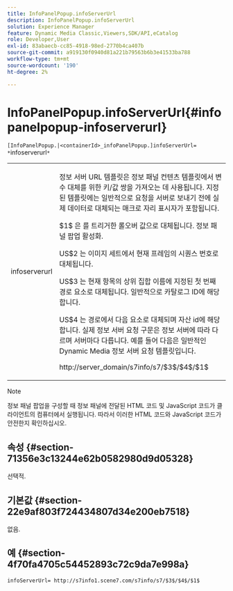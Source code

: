 ```yaml
---
title: InfoPanelPopup.infoServerUrl
description: InfoPanelPopup.infoServerUrl
solution: Experience Manager
feature: Dynamic Media Classic,Viewers,SDK/API,eCatalog
role: Developer,User
exl-id: 83abaecb-cc85-4918-98ed-2770b4ca407b
source-git-commit: a919130f0940d81a221b79563b6b3e41533ba788
workflow-type: tm+mt
source-wordcount: '190'
ht-degree: 2%

---
```


# InfoPanelPopup.infoServerUrl{#infopanelpopup-infoserverurl}

`[InfoPanelPopup.|<containerId>_infoPanelPopup.]infoServerUrl= *`infoserverurl`*`

<table id="table_9A6258D9B0DA4A29AA8A6C9BBCFE3662"> 
 <tbody> 
  <tr> 
   <td> <p> <span class="codeph"><span class="varname"> infoserverurl</span></span> </p> </td> 
   <td> <p>정보 서버 URL 템플릿은 정보 패널 컨텐츠 템플릿에서 변수 대체를 위한 키/값 쌍을 가져오는 데 사용됩니다. 지정된 템플릿에는 일반적으로 요청을 서버로 보내기 전에 실제 데이터로 대체되는 매크로 자리 표시자가 포함됩니다. </p> <p><span class="codeph"> $1$</span> 은 를 트리거한 롤오버 값으로 대체됩니다. <span class="codeph"> 정보 패널 팝업</span> 활성화. </p> <p><span class="codeph"> US$2</span> 는 이미지 세트에서 현재 프레임의 시퀀스 번호로 대체됩니다. </p> <p><span class="codeph"> US$3</span> 는 현재 항목의 상위 집합 이름에 지정된 첫 번째 경로 요소로 대체됩니다. 일반적으로 카탈로그 ID에 해당합니다. </p> <p><span class="codeph"> US$4</span> 는 경로에서 다음 요소로 대체되며 자산 id에 해당합니다. 실제 정보 서버 요청 구문은 정보 서버에 따라 다르며 서버마다 다릅니다. 예를 들어 다음은 일반적인 Dynamic Media 정보 서버 요청 템플릿입니다. </p> <p><span class="codeph"> http://server_domain/s7info/s7/$3$/$4$/$1$</span> </p> </td> 
  </tr> 
 </tbody> 
</table>

>[!NOTE]
>
>정보 패널 팝업을 구성할 때 정보 패널에 전달된 HTML 코드 및 JavaScript 코드가 클라이언트의 컴퓨터에서 실행됩니다. 따라서 이러한 HTML 코드와 JavaScript 코드가 안전한지 확인하십시오.

## 속성 {#section-71356e3c13244e62b0582980d9d05328}

선택적.

## 기본값 {#section-22e9af803f724434807d34e200eb7518}

없음.

## 예 {#section-4f70fa4705c54452893c72c9da7e998a}

`infoServerUrl= http://s7info1.scene7.com/s7info/s7/$3$/$4$/$1$`
